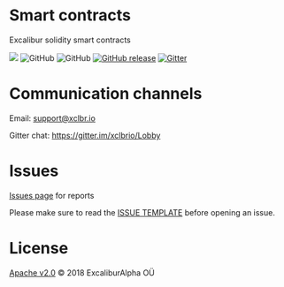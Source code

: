 # Smart contracts
Excalibur solidity smart contracts

[![](https://img.shields.io/badge/project-Excalibur__-ef5777.svg?style=popout-square)](https://github.com/xclbrio)
![GitHub](https://img.shields.io/github/license/xclbrio/ipfsWebDist.svg?style=flat-square)
![GitHub](https://img.shields.io/badge/solidity-0.5.0-383838.svg?style=popout-square)
[![GitHub release](https://img.shields.io/travis/com/ZhdanoffAlexey/contracts.svg?style=flat-square)](https://travis-ci.com/ZhdanoffAlexey/contracts)
[![Gitter](https://img.shields.io/gitter/room/:user/:repo.svg?style=flat-square)](https://gitter.im/xclbrio/Lobby)

Communication channels
======================

Email: support@xclbr.io

Gitter chat: https://gitter.im/xclbrio/Lobby

Issues
=======

[Issues page](https://github.com/xclbrio/ipfsWebDist/issues) for reports

Please make sure to read the [ISSUE TEMPLATE](https://github.com/xclbrio/ipfsWebDist/blob/master/.github/ISSUE_TEMPLATE/bug_report.md) before opening an issue.

License
=======

[Apache v2.0](https://github.com/xclbrio/ipfsWebDist/blob/master/LICENSE.md) © 2018 ExcaliburAlpha OÜ
